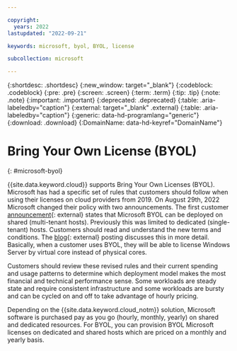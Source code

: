 ```yaml
---

copyright:
  years: 2022
lastupdated: "2022-09-21"

keywords: microsoft, byol, BYOL, license

subcollection: microsoft

---
```


{:shortdesc: .shortdesc}
{:new_window: target="_blank"}
{:codeblock: .codeblock}
{:pre: .pre}
{:screen: .screen}
{:term: .term}
{:tip: .tip}
{:note: .note}
{:important: .important}
{:deprecated: .deprecated}
{:table: .aria-labeledby="caption"}
{:external: target="_blank" .external}
{:table: .aria-labeledby="caption"}
{:generic: data-hd-programlang="generic"}
{:download: .download}
{:DomainName: data-hd-keyref="DomainName"}

# Bring Your Own License (BYOL)
{: #microsoft-byol}

{{site.data.keyword.cloud}} supports Bring Your Own Licenses (BYOL). Microsoft has had a specific set of rules that customers should follow when using their licenses on cloud providers from 2019. On August 29th, 2022 Microsoft changed their policy with two announcements. The first customer [announcement](https://www.microsoft.com/en-us/licensing/news/options-for-hosted-cloud){: external} states that Microsoft BYOL can be deployed on shared (multi-tenant hosts). Previously this was limited to dedicated (single-tenant) hosts. Customers should read and understand the new terms and conditions. The [blog](https://blogs.partner.microsoft.com/mpn/new-licensing-benefits-make-bringing-workloads-and-licenses-to-partners-clouds-easier/){: external} posting discusses this in more detail. Basically, when a customer uses BYOL, they will be able to license Windows Server by virtual core instead of physical cores.

Customers should review these revised rules and their current spending and usage patterns to determine which deployment model makes the most financial and technical performance sense. Some workloads are steady state and require consistent infrastructure and some workloads are bursty and can be cycled on and off to take advantage of hourly pricing.

Depending on the {{site.data.keyword.cloud_notm}} solution, Microsoft software is purchased pay as you go (hourly, monthly, yearly) on shared and dedicated resources. For BYOL, you can provision BYOL Microsoft licenses on dedicated and shared hosts which are priced on a monthly and yearly basis.
